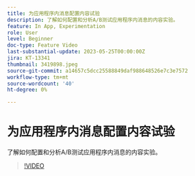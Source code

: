 ```yaml
---
title: 为应用程序内消息配置内容试验
description: 了解如何配置和分析A/B测试应用程序内消息的内容实验。
feature: In App, Experimentation
role: User
level: Beginner
doc-type: Feature Video
last-substantial-update: 2023-05-25T00:00:00Z
jira: KT-13341
thumbnail: 3419898.jpeg
source-git-commit: a14657c5dcc25588849daf988648526e7c3e7572
workflow-type: tm+mt
source-wordcount: '40'
ht-degree: 0%

---
```



# 为应用程序内消息配置内容试验

了解如何配置和分析A/B测试应用程序内消息的内容实验。

>[!VIDEO](https://video.tv.adobe.com/v/3419898/?learn=on)
